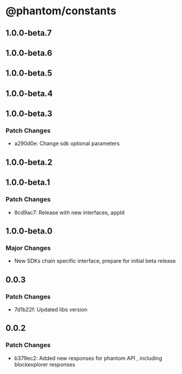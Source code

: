 # @phantom/constants

## 1.0.0-beta.7

## 1.0.0-beta.6

## 1.0.0-beta.5

## 1.0.0-beta.4

## 1.0.0-beta.3

### Patch Changes

- a290d0e: Change sdk optional parameters

## 1.0.0-beta.2

## 1.0.0-beta.1

### Patch Changes

- 8cd9ac7: Release with new interfaces, appId

## 1.0.0-beta.0

### Major Changes

- New SDKs chain specific interface, prepare for initial beta release

## 0.0.3

### Patch Changes

- 7d1b22f: Updated libs version

## 0.0.2

### Patch Changes

- b379ec2: Added new responses for phantom API , including blockexplorer responses
